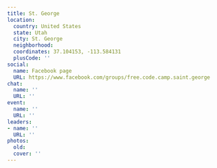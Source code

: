 ```yaml
---
title: St. George
location:
  country: United States
  state: Utah
  city: St. George
  neighborhood: 
  coordinates: 37.104153, -113.584131
  plusCode: ''
social:
  name: Facebook page
  URL: https://www.facebook.com/groups/free.code.camp.saint.george
chat:
  name: ''
  URL: ''
event:
  name: ''
  URL: ''
leaders:
- name: ''
  URL: ''
photos:
  old: 
  cover: ''
---
```

